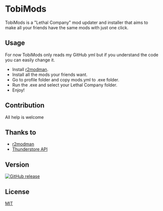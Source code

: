 # TobiMods

TobiMods is a "Lethal Company" mod updater and installer that aims to make all your friends have the same mods with just one click.

## Usage

For now TobiMods only reads my GitHub yml but if you understand the code you can easily change it.

- Install [r2modman](https://github.com/ebkr/r2modmanPlus/releases/latest).
- Install all the mods your friends want.
- Go to profile folder and copy mods.yml to .exe folder.
- Run the .exe and select your Lethal Company folder.
- Enjoy!

## Contribution

All help is welcome

## Thanks to

- [r2modman](https://github.com/ebkr/r2modmanPlus) 
- [Thunderstore API](https://thunderstore.io/api/docs/) 

## Version

[![GitHub release](https://img.shields.io/github/release/CaraMob323/tobimods)]()


## License

[MIT](https://choosealicense.com/licenses/mit/)
